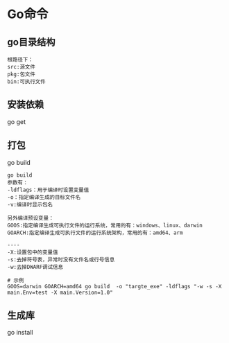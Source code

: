 # Go命令

## go目录结构

```text
根路径下：
src:源文件
pkg:包文件
bin:可执行文件
```

## 安装依赖
go get

## 打包

go build

```text
go build
参数有：
-ldflags：用于编译时设置变量值
-o：指定编译生成的目标文件名
-v:编译时显示包名

另外编译预设变量：
GOOS:指定编译生成可执行文件的运行系统，常用的有：windows、linux、darwin
GOARCH:指定编译生成可执行文件的运行系统架构，常用的有：amd64、arm

----
-X:设置包中的变量值
-s:去掉符号表，异常时没有文件名或行号信息
-w:去掉DWARF调试信息
```

```text
# 示例
GOOS=darwin GOARCH=amd64 go build  -o "targte_exe" -ldflags "-w -s -X main.Env=test -X main.Version=1.0"
```

## 生成库
go install
